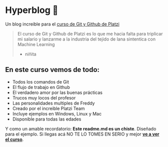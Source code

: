 # Hyperblog 🤖
Un blog increible para el [curso de Git y Github de Platzi](https://platzi.com/clases/1557-git-github/19977-readmemd-es-una-excelente-practica/ "curso de Git y Github de Platzi")
> El curso de Git y Github de Platzi es lo que me hacia falta para triplicar mi salario y lanzarme a la industria del tejido de lana sintentica con Machine Learning
> - niñita

## En este curso vemos de todo:
* Todos los comandos de Git
* El flujo de trabajo en Github
* El verdadero amor por las buenas prácticas
* Trucos muy locos del profesor
* Las personalidades multiples de Freddy
* Creado por el increible Platzi Team
* Incluye ejemplos en Windows, Linux y Mac
* Disponible para todas las edades

Y como un amable recordatorio: **Este readme.md es un chiste**. Diseñado para el ejemplo. Si llegas acá NO TE LO TOMES EN SERIO y mejor [**ve a ver el curso**](https://platzi.com/clases/1557-git-github/19977-readmemd-es-una-excelente-practica/ "ve a ver el curso").
